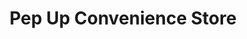 ---
title: "Pep Up Convenience Store"
url: /millsboro/pep-up-convenience-store/
shop: convenience
---